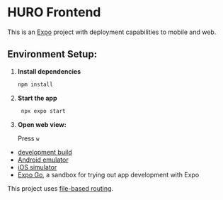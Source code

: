# HURO Frontend

This is an [Expo](https://expo.dev) project with deployment capabilities to mobile and web.

## Environment Setup:

1. **Install dependencies**

   ```bash
   npm install
   ```

2. **Start the app**

   ```bash
    npx expo start
   ```

3. **Open web view:**

   Press `w`
   


- [development build](https://docs.expo.dev/develop/development-builds/introduction/)
- [Android emulator](https://docs.expo.dev/workflow/android-studio-emulator/)
- [iOS simulator](https://docs.expo.dev/workflow/ios-simulator/)
- [Expo Go](https://expo.dev/go), a sandbox for trying out app development with Expo

This project uses [file-based routing](https://docs.expo.dev/router/introduction).